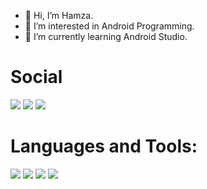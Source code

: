 - 👋 Hi, I’m Hamza.
- 👀 I’m interested in Android Programming. 
- 🌱 I’m currently learning Android Studio.
 # Social<br />
<tr>
<td><a style="color: white;text-decoration: none;" href="https://www.linkedin.com/in/hamza-karakaya-684a101b6/" target="_blank" rel="noopener noreferrer" title="Website"> <img src="https://img.icons8.com/fluency/48/000000/linkedin.png"/></img></a></td>
<td><a style="color: white;text-decoration: none;" href="https://www.instagram.com/krkyhmz77/" target="_blank" rel="noopener noreferrer" title="Website"> <img src="https://img.icons8.com/fluency/48/000000/instagram-new.png"/></img></a></td>
<a href="mailto: myName@mail.com" style="color: #3a5a5b;text-decoration: none;"title="Mail atmak için tıklayın"><img src="https://img.icons8.com/fluency/48/000000/mail.png"/></img></a>
</tr>

 # Languages and Tools:<br />
 <td><a style="color: white;text-decoration: none;" href="https://docs.oracle.com/javase/7/docs/technotes/guides/language/index.html" target="_blank" rel="noopener noreferrer" title="Website"> <img src="https://img.icons8.com/color/48/000000/java-coffee-cup-logo.png"/></a></td>
  <td><a style="color: white;text-decoration: none;" href="https://developer.android.com/" target="_blank" rel="noopener noreferrer" title="Website">  <img src="https://img.icons8.com/color/48/000000/android-studio--v2.png"/></a></td>
  <td><a style="color: white;text-decoration: none;" href="https://github.com/karakayahamza" target="_blank" rel="noopener noreferrer" title="Website">  <img src="https://img.icons8.com/ios-filled/50/ffffff/github.png"/></a></td>
  <td><a style="color: white;text-decoration: none;" href="https://github.com/karakayahamza" target="_blank" rel="noopener noreferrer" title="Website">  
 <img src="https://www.nicepng.com/png/detail/271-2711435_android-apps-development-by-cloudtrains-technologies-kotlin-logo.png"/></a></td>
